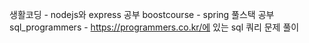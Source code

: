 생활코딩 - nodejs와 express 공부 
boostcourse - spring 풀스택 공부
sql_programmers - https://programmers.co.kr/에 있는 sql 쿼리 문제 풀이
